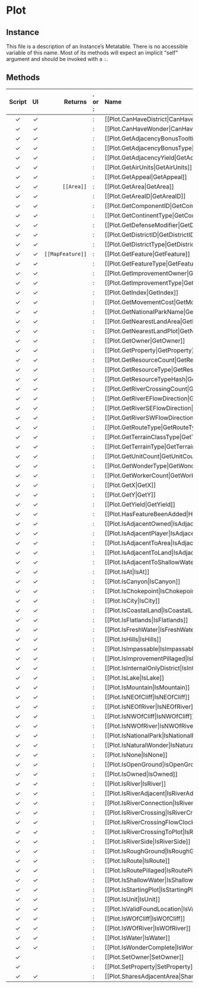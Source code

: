 # Plot
## Instance
This file is a description of an Instance’s Metatable. There is no accessible variable of this name. Most of its methods will expect an implicit "self" argument and should be invoked with a `:`.

## Methods
| Script | UI  | Returns | . or : | Name | Arguments |
|:------:|:---:| -------:|:---- |:---- |:--------- |
|✓|✓| |:|[[Plot.CanHaveDistrict\|CanHaveDistrict]]| |
|✓|✓| |:|[[Plot.CanHaveWonder\|CanHaveWonder]]| |
|✓|✓| |:|[[Plot.GetAdjacencyBonusTooltip\|GetAdjacencyBonusTooltip]]| |
|✓|✓| |:|[[Plot.GetAdjacencyBonusType\|GetAdjacencyBonusType]]| |
|✓|✓| |:|[[Plot.GetAdjacencyYield\|GetAdjacencyYield]]| |
|✓|✓| |:|[[Plot.GetAirUnits\|GetAirUnits]]| |
|✓|✓| |:|[[Plot.GetAppeal\|GetAppeal]]| |
|✓|✓|<code>[[Area]]</code>|:|[[Plot.GetArea\|GetArea]]| |
|✓|✓| |:|[[Plot.GetAreaID\|GetAreaID]]| |
|✓|✓| |:|[[Plot.GetComponentID\|GetComponentID]]| |
|✓|✓| |:|[[Plot.GetContinentType\|GetContinentType]]| |
|✓|✓| |:|[[Plot.GetDefenseModifier\|GetDefenseModifier]]| |
|✓|✓| |:|[[Plot.GetDistrictID\|GetDistrictID]]| |
|✓|✓| |:|[[Plot.GetDistrictType\|GetDistrictType]]| |
|✓|✓|<code>[[MapFeature]]</code>|:|[[Plot.GetFeature\|GetFeature]]| |
|✓|✓| |:|[[Plot.GetFeatureType\|GetFeatureType]]| |
|✓|✓| |:|[[Plot.GetImprovementOwner\|GetImprovementOwner]]| |
|✓|✓| |:|[[Plot.GetImprovementType\|GetImprovementType]]| |
|✓|✓| |:|[[Plot.GetIndex\|GetIndex]]| |
|✓|✓| |:|[[Plot.GetMovementCost\|GetMovementCost]]| |
|✓|✓| |:|[[Plot.GetNationalParkName\|GetNationalParkName]]| |
|✓|✓| |:|[[Plot.GetNearestLandArea\|GetNearestLandArea]]| |
|✓|✓| |:|[[Plot.GetNearestLandPlot\|GetNearestLandPlot]]| |
|✓|✓| |:|[[Plot.GetOwner\|GetOwner]]| |
|✓|✓| |:|[[Plot.GetProperty\|GetProperty]]| |
|✓|✓| |:|[[Plot.GetResourceCount\|GetResourceCount]]| |
|✓|✓| |:|[[Plot.GetResourceType\|GetResourceType]]| |
|✓|✓| |:|[[Plot.GetResourceTypeHash\|GetResourceTypeHash]]| |
|✓|✓| |:|[[Plot.GetRiverCrossingCount\|GetRiverCrossingCount]]| |
|✓|✓| |:|[[Plot.GetRiverEFlowDirection\|GetRiverEFlowDirection]]| |
|✓|✓| |:|[[Plot.GetRiverSEFlowDirection\|GetRiverSEFlowDirection]]| |
|✓|✓| |:|[[Plot.GetRiverSWFlowDirection\|GetRiverSWFlowDirection]]| |
|✓|✓| |:|[[Plot.GetRouteType\|GetRouteType]]| |
|✓|✓| |:|[[Plot.GetTerrainClassType\|GetTerrainClassType]]| |
|✓|✓| |:|[[Plot.GetTerrainType\|GetTerrainType]]| |
|✓|✓| |:|[[Plot.GetUnitCount\|GetUnitCount]]| |
|✓|✓| |:|[[Plot.GetWonderType\|GetWonderType]]| |
|✓|✓| |:|[[Plot.GetWorkerCount\|GetWorkerCount]]| |
|✓|✓| |:|[[Plot.GetX\|GetX]]| |
|✓|✓| |:|[[Plot.GetY\|GetY]]| |
|✓|✓| |:|[[Plot.GetYield\|GetYield]]| |
|✓|✓| |:|[[Plot.HasFeatureBeenAdded\|HasFeatureBeenAdded]]| |
|✓|✓| |:|[[Plot.IsAdjacentOwned\|IsAdjacentOwned]]| |
|✓|✓| |:|[[Plot.IsAdjacentPlayer\|IsAdjacentPlayer]]| |
|✓|✓| |:|[[Plot.IsAdjacentToArea\|IsAdjacentToArea]]| |
|✓|✓| |:|[[Plot.IsAdjacentToLand\|IsAdjacentToLand]]| |
|✓|✓| |:|[[Plot.IsAdjacentToShallowWater\|IsAdjacentToShallowWater]]| |
|✓|✓| |:|[[Plot.IsAt\|IsAt]]| |
|✓|✓| |:|[[Plot.IsCanyon\|IsCanyon]]| |
|✓|✓| |:|[[Plot.IsChokepoint\|IsChokepoint]]| |
|✓|✓| |:|[[Plot.IsCity\|IsCity]]| |
|✓|✓| |:|[[Plot.IsCoastalLand\|IsCoastalLand]]| |
|✓|✓| |:|[[Plot.IsFlatlands\|IsFlatlands]]| |
|✓|✓| |:|[[Plot.IsFreshWater\|IsFreshWater]]| |
|✓|✓| |:|[[Plot.IsHills\|IsHills]]| |
|✓|✓| |:|[[Plot.IsImpassable\|IsImpassable]]| |
|✓|✓| |:|[[Plot.IsImprovementPillaged\|IsImprovementPillaged]]| |
|✓|✓| |:|[[Plot.IsInternalOnlyDistrict\|IsInternalOnlyDistrict]]| |
|✓|✓| |:|[[Plot.IsLake\|IsLake]]| |
|✓|✓| |:|[[Plot.IsMountain\|IsMountain]]| |
|✓|✓| |:|[[Plot.IsNEOfCliff\|IsNEOfCliff]]| |
|✓|✓| |:|[[Plot.IsNEOfRiver\|IsNEOfRiver]]| |
|✓|✓| |:|[[Plot.IsNWOfCliff\|IsNWOfCliff]]| |
|✓|✓| |:|[[Plot.IsNWOfRiver\|IsNWOfRiver]]| |
|✓|✓| |:|[[Plot.IsNationalPark\|IsNationalPark]]| |
|✓|✓| |:|[[Plot.IsNaturalWonder\|IsNaturalWonder]]| |
|✓|✓| |:|[[Plot.IsNone\|IsNone]]| |
|✓|✓| |:|[[Plot.IsOpenGround\|IsOpenGround]]| |
|✓|✓| |:|[[Plot.IsOwned\|IsOwned]]| |
|✓|✓| |:|[[Plot.IsRiver\|IsRiver]]| |
|✓|✓| |:|[[Plot.IsRiverAdjacent\|IsRiverAdjacent]]| |
|✓|✓| |:|[[Plot.IsRiverConnection\|IsRiverConnection]]| |
|✓|✓| |:|[[Plot.IsRiverCrossing\|IsRiverCrossing]]| |
|✓|✓| |:|[[Plot.IsRiverCrossingFlowClockwise\|IsRiverCrossingFlowClockwise]]| |
|✓|✓| |:|[[Plot.IsRiverCrossingToPlot\|IsRiverCrossingToPlot]]| |
|✓|✓| |:|[[Plot.IsRiverSide\|IsRiverSide]]| |
|✓|✓| |:|[[Plot.IsRoughGround\|IsRoughGround]]| |
|✓|✓| |:|[[Plot.IsRoute\|IsRoute]]| |
|✓|✓| |:|[[Plot.IsRoutePillaged\|IsRoutePillaged]]| |
|✓|✓| |:|[[Plot.IsShallowWater\|IsShallowWater]]| |
|✓|✓| |:|[[Plot.IsStartingPlot\|IsStartingPlot]]| |
|✓|✓| |:|[[Plot.IsUnit\|IsUnit]]| |
|✓|✓| |:|[[Plot.IsValidFoundLocation\|IsValidFoundLocation]]| |
|✓|✓| |:|[[Plot.IsWOfCliff\|IsWOfCliff]]| |
|✓|✓| |:|[[Plot.IsWOfRiver\|IsWOfRiver]]| |
|✓|✓| |:|[[Plot.IsWater\|IsWater]]| |
|✓|✓| |:|[[Plot.IsWonderComplete\|IsWonderComplete]]| |
|✓| | |:|[[Plot.SetOwner\|SetOwner]]| |
|✓| | |:|[[Plot.SetProperty\|SetProperty]]| |
|✓|✓| |:|[[Plot.SharesAdjacentArea\|SharesAdjacentArea]]| |
